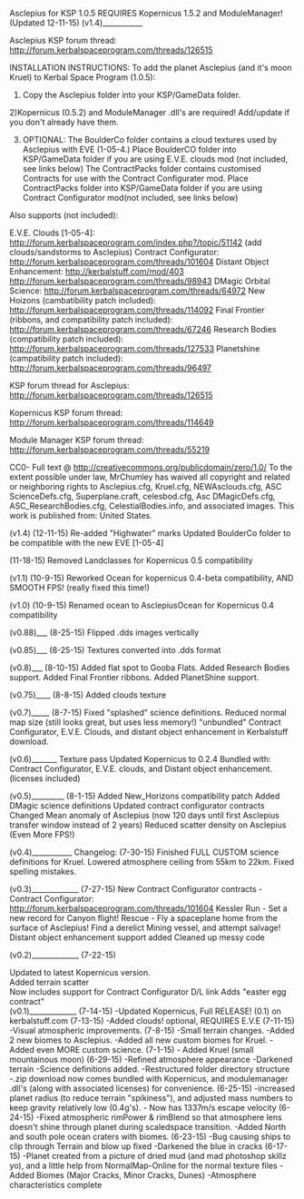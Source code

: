 Asclepius for KSP 1.0.5
REQUIRES Kopernicus 1.5.2 and ModuleManager!
(Updated 12-11-15)
(v1.4)___________

Asclepius KSP forum thread: http://forum.kerbalspaceprogram.com/threads/126515


INSTALLATION INSTRUCTIONS:
To add the planet Asclepius (and it's moon Kruel) to Kerbal Space Program (1.0.5):

1) Copy the Asclepius folder into your KSP/GameData folder.

2)Kopernicus (0.5.2) and ModuleManager .dll's are required! Add/update if you don't already have them.

3) OPTIONAL: The BoulderCo folder contains a cloud textures used by Asclepius with EVE (1-05-4.) Place BoulderCO folder into KSP/GameData folder if you are using E.V.E. clouds mod (not included, see links below)
The ContractPacks folder contains customised Contracts for use with the Contract Configurater mod. Place ContractPacks folder into KSP/GameData folder if you are using Contract Configurator mod(not included, see links below)

Also supports (not included):

E.V.E. Clouds [1-05-4]: http://forum.kerbalspaceprogram.com/index.php?/topic/51142 (add clouds/sandstorms to Asclepius)
Contract Configurator: http://forum.kerbalspaceprogram.com/threads/101604
Distant Object Enhancement: http://kerbalstuff.com/mod/403 http://forum.kerbalspaceprogram.com/threads/98943
DMagic Orbital Science: http://forum.kerbalspaceprogram.com/threads/64972
New Hoizons (cambatibility patch included): http://forum.kerbalspaceprogram.com/threads/114092
Final Frontier (ribbons, and compatibility patch included): http://forum.kerbalspaceprogram.com/threads/67246
Research Bodies (compatibility patch included): http://forum.kerbalspaceprogram.com/threads/127533
Planetshine (campatibility patch included): http://forum.kerbalspaceprogram.com/threads/96497

KSP forum thread for Asclepius: http://forum.kerbalspaceprogram.com/threads/126515

Kopernicus KSP forum thread: http://forum.kerbalspaceprogram.com/threads/114649

Module Manager KSP forum thread: http://forum.kerbalspaceprogram.com/threads/55219

CC0- Full text @ http://creativecommons.org/publicdomain/zero/1.0/
To the extent possible under law, MrChumley has waived all copyright and related or neighboring rights to Asclepius.cfg, Kruel.cfg, NEWAsclouds.cfg, ASC ScienceDefs.cfg, Superplane.craft, celesbod.cfg, Asc DMagicDefs.cfg, ASC_ResearchBodies.cfg, CelestialBodies.info, and associated images. This work is published from: United States.

(v1.4)
(12-11-15)
Re-added "Highwater" marks
Updated BoulderCo folder to be compatible with the new EVE [1-05-4]

(11-18-15) Removed Landclasses for Kopernicus 0.5 compatibility

(v1.1)
(10-9-15)
Reworked Ocean for kopernicus 0.4-beta compatibility, AND SMOOTH FPS! (really fixed this time!)

(v1.0)
(10-9-15)
Renamed ocean to AsclepiusOcean for Kopernicus 0.4 compatibility

(v0.88)___
(8-25-15)
Flipped .dds images vertically

(v0.85)___
(8-25-15)
Textures converted into .dds format

(v0.8)___
(8-10-15)
Added flat spot to Gooba Flats.
Added Research Bodies support.
Added Final Frontier ribbons.
Added PlanetShine support.

(v0.75)____
(8-8-15)
Added clouds texture

(v0.7)_____
(8-7-15)
Fixed "splashed" science definitions.
Reduced normal map size (still looks great, but uses less memory!)
"unbundled" Contract Configurator, E.V.E. Clouds, and distant object enhancement in Kerbalstuff download.

(v0.6)_______
Texture pass
Updated Kopernicus to 0.2.4
Bundled with: Contract Configurator, E.V.E. clouds, and Distant object enhancement. (licenses included)

(v0.5)_________
(8-1-15)
Added New_Horizons compatibility patch
Added DMagic science definitions
Updated contract configurator contracts
Changed Mean anomaly of Asclepius (now 120 days until first Asclepius transfer window instead of 2 years)
Reduced scatter density on Asclepius (Even More FPS!)

(v0.4)___________
Changelog:
(7-30-15)
Finished FULL CUSTOM science definitions for Kruel.
Lowered atmosphere ceiling from 55km to 22km.
Fixed spelling mistakes.

(v0.3)_____________
(7-27-15)
New Contract Configurator contracts - Contract Configurator: http://forum.kerbalspaceprogram.com/threads/101604
Kessler Run - Set a new record for Canyon flight!
Rescue - Fly a spaceplane home from the surface of Asclepius!
Find a derelict Mining vessel, and attempt salvage!
Distant object enhancement support added
Cleaned up messy code

(v0.2)_____________
(7-22-15)

Updated to latest Kopernicus version.  
Added terrain scatter  
Now includes support for Contract Configurator D/L link Adds "easter egg contract"  
(v0.1)_____________
(7-14-15) -Updated Kopernicus, Full RELEASE! (0.1) on kerbalstuff.com
(7-13-15) -Added clouds! optional, REQUIRES E.V.E
(7-11-15) -Visual atmospheric improvements.
(7-8-15) -Small terrain changes. -Added 2 new biomes to Asclepius. -Added all new custom biomes for Kruel. -Added even MORE custom science.
(7-1-15) - Added Kruel (small mountainous moon)
(6-29-15) -Refined atmosphere appearance -Darkened terrain -Science definitions added. -Restructured folder directory structure -.zip download now comes bundled with Kopernicus, and modulemanager .dll's (along with associated licenses) for convenience.
(6-25-15) -increased planet radius (to reduce terrain "spikiness"), and adjusted mass numbers to keep gravity relatively low (0.4g's). - Now has 1337m/s escape velocity
(6-24-15) -Fixed atmospheric rimPower & rimBlend so that atmosphere lens doesn't shine through planet during scaledspace transition. -Added North and south pole ocean craters with biomes.
(6-23-15) -Bug causing ships to clip through Terrain and blow up fixed -Darkened the blue in cracks
(6-17-15) -Planet created from a picture of dried mud (and mad photoshop skillz yo), and a little help from NormalMap-Online for the normal texture files -Added Biomes (Major Cracks, Minor Cracks, Dunes) -Atmosphere characteristics complete
